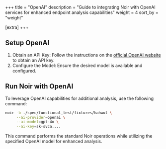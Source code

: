 +++
title = "OpenAI"
description = "Guide to integrating Noir with OpenAI services for enhanced endpoint analysis capabilities"
weight = 4
sort_by = "weight"

[extra]
+++

## Setup OpenAI

1. Obtain an API Key: Follow the instructions on the [official OpenAI website](https://openai.com/api/) to obtain an API key.
2. Configure the Model: Ensure the desired model is available and configured.

## Run Noir with OpenAI

To leverage OpenAI capabilities for additional analysis, use the following command:

```bash
noir -b ./spec/functional_test/fixtures/hahwul \
     --ai-provider=openai \
     --ai-model=gpt-4o \
     --ai-key=sk-svca....
```

This command performs the standard Noir operations while utilizing the specified OpenAI model for enhanced analysis.
